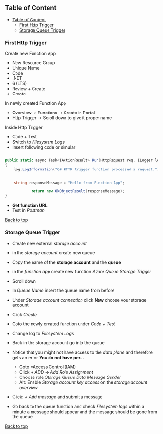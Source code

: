 ## Table of Content
- [Table of Content](#table-of-content)
  - [First Http Trigger](#first-http-trigger)
  - [Storage Queue Trigger](#storage-queue-trigger)


### First Http Trigger

Create new Function App
  - New Resource Group
  - Unique Name
  - Code
  - .NET
  - 6 (LTS)
  - Review + Create
  - Create

In newly created Function App
  - Overview -> Functions -> Create in Portal
  - Http Trigger -> Scroll down to give it proper name
  
Inside Http Trigger
  - Code + Test
  - Switch to *Filesystem Logs*
  - Insert following code or simular
  
```csharp

public static async Task<IActionResult> Run(HttpRequest req, ILogger log)
{
    log.LogInformation("C# HTTP trigger function processed a request.");

    
    string responseMessage = "Hello from Function App";

            return new OkObjectResult(responseMessage);
}

```

  - **Get function URL**
  - Test in *Postman*


[Back to top](#table-of-content)

### Storage Queue Trigger

- Create new external *storage account*
- in the *storage account* create new queue
- Copy the name of the **storage account** and the **queue**
- in the *function app* create new function *Azure Queue Storage Trigger*
- Scroll down
- In *Queue Name* insert the queue name from before
- Under *Storage account connection* click **New** choose your storage account
- Click *Create*

- Goto the newly created function under *Code + Test*
- Change log to *Filesystem Logs*
  
- Back in the storage account go into the queue
- Notice that you might not have access to the *data plane* and therefore gets an error **You do not have per...**
  - Goto *Access Control (IAM)
  - Click *+ ADD* -> *Add Role Assignment*
  - Choose role *Storage Queue Data Message Sender*
  - Alt: Enable *Storage account key access* on the *storage account overview*

- Click: *+ Add message* and submit a message
- Go back to the queue function and check *Filesystem logs* within a minute a message should appear and the message should be gone from the queue



[Back to top](#table-of-content)
